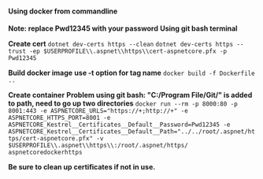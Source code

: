 #### Using docker from commandline

**Note: replace Pwd12345 with your password**
**Using git bash terminal**

**Create cert**
```dotnet dev-certs https --clean```
```dotnet dev-certs https --trust -ep $USERPROFILE\\.aspnet\\https\\cert-aspnetcore.pfx -p Pwd12345```


**Build docker image**
**use -t option for tag name**
```docker build -f Dockerfile ..```

**Create container**
**Problem using git bash: "C:/Program File/Git/" is added to path, need to go up two directories**
```docker run --rm -p 8000:80 -p 8001:443 -e ASPNETCORE_URLS="https://+;http://+" -e ASPNETCORE_HTTPS_PORT=8001 -e ASPNETCORE_Kestrel__Certificates__Default__Password=Pwd12345 -e ASPNETCORE_Kestrel__Certificates__Default__Path="../../root/.aspnet/https/cert-aspnetcore.pfx" -v $USERPROFILE\\.aspnet\\https\\:/root/.aspnet/https/ aspnetcoredockerhttps```


**Be sure to clean up certificates if not in use.**
